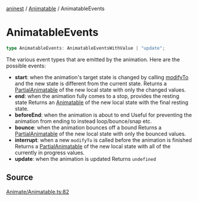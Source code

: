 [aninest](../../index.md) / [Animatable](../index.md) / AnimatableEvents

# AnimatableEvents

```ts
type AnimatableEvents: AnimatableEventsWithValue | "update";
```

The various event types that are emitted by the animation.
Here are the possible events:
- **start**: when the animation's target state is changed by calling [modifyTo](../functions/modifyTo.md)
and the new state is different from the current state.
Returns a [PartialAnimatable](LocalAnimatable.md) of the new local state with only the changed values.
- **end**: when the animation fully comes to a stop, provides the resting state
Returns an [Animatable](LocalAnimatable.md) of the new local state with the final resting state.
- **beforeEnd**: when the animation is about to end
Useful for preventing the animation from ending to instead loop/bounce/snap etc.
- **bounce**: when the animation bounces off a bound
Returns a [PartialAnimatable](LocalAnimatable.md) of the new local state with only the bounced values.
- **interrupt**: when a new `modifyTo` is called before the animation is finished
Returns a [PartialAnimatable](LocalAnimatable.md) of the new local state with all of the currently in progress values.
- **update**: when the animation is updated
Returns `undefined`

## Source

[Animate/Animatable.ts:82](https://github.com/zphrs/aninest/blob/a2c9b37/src/Animate/Animatable.ts#L82)

